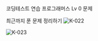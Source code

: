 코딩테스트 연습 프로그래머스 Lv 0 문제

최근까지 푼 문제 정리하기
![K-022](https://github.com/leejihahaha/CodingTest/assets/110675629/9d2c3c80-bd01-4e79-b89c-2adb193d830c)

![K-023](https://github.com/leejihahaha/CodingTest/assets/110675629/f8b74462-6ae7-47f4-a1c8-06bfd65a63e2)
